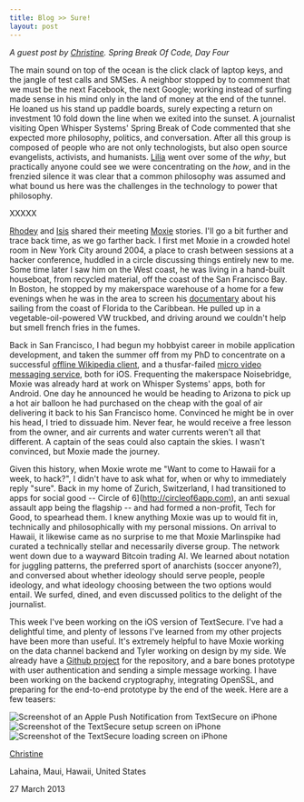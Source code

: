 ```yaml
---
title: Blog >> Sure!
layout: post
---
```


*A guest post by [Christine](https://twitter.com/corbett). Spring Break Of Code, Day Four*

The main sound on top of the ocean is the click clack of laptop keys,
and the jangle of test calls and SMSes. A neighbor stopped by to
comment that we must be the next Facebook, the next Google; working
instead of surfing made sense in his mind only in the land of money at
the end of the tunnel. He loaned us his stand up paddle boards, surely
expecting a return on investment 10 fold down the line when we exited
into the sunset. A journalist visiting Open Whisper Systems' Spring
Break of Code commented that she expected more philosophy, politics,
and conversation. After all this group is composed of people who are
not only technologists, but also open source evangelists, activists,
and humanists. [Lilia](/blog/streamlining-textsecure-settings/) went over 
some of the *why*, but practically anyone
could see we were concentrating on the *how*, and in the frenzied silence
it was clear that a common philosophy was assumed and what bound us
here was the challenges in the technology to power that philosophy.

XXXXX

[Rhodey](/blog/highly-unconventional-suggested-first-aid/) and 
[Isis](/blog/dirigibles-chinese-junk-rigs-and-surfboards/) 
shared their meeting [Moxie](http://www.thoughtcrime.org) stories. I'll go a bit
further and trace back time, as we go farther back. I first met Moxie
in a crowded hotel room in New York City around 2004, a place to crash
between sessions at a hacker conference, huddled in a circle
discussing things entirely new to me. Some time later I saw him on the
West coast, he was living in a hand-built houseboat, from recycled
material, off the coast of the San Francisco Bay. In Boston, he
stopped by my makerspace warehouse of a home for a few evenings when
he was in the area to screen his [documentary](http://vimeo.com/15351476) about his sailing from
the coast of Florida to the Caribbean. He pulled up in a vegetable-oil-powered
VW truckbed, and driving around we couldn't help but smell
french fries in the fumes.

Back in San Francisco, I had begun my hobbyist career in mobile
application development, and taken the summer off from my PhD to
concentrate on a successful [offline Wikipedia client](http://steamheavyindustries.com), and a
thusfar-failed [micro video messaging service](http://www.kliq.tv/), both for iOS.
Frequenting the makerspace Noisebridge, Moxie was already hard at
work on Whisper Systems' apps, both for Android. One day he announced
he would be heading to Arizona to pick up a hot air balloon he had
purchased on the cheap with the goal of air delivering it back to his
San Francisco home. Convinced he might be in over his head, I tried to
dissuade him. Never fear, he would receive a free lesson from the
owner, and air currents and water currents weren't all that different.
A captain of the seas could also captain the skies. I wasn't
convinced, but Moxie made the journey.

Given this history, when Moxie wrote me "Want to come to Hawaii for a
week, to hack?", I didn't have to ask what for, when or why to
immediately reply "sure". Back in my home of Zurich, Switzerland, I
had transitioned to apps for social good -- Circle of 6](http://circleof6app.com), an anti sexual
assault app being the flagship -- and had formed a non-profit, Tech for
Good, to spearhead them. I knew anything Moxie was up to would fit in,
technically and philosophically with my personal missions. On arrival
to Hawaii, it likewise came as no surprise to me that Moxie
Marlinspike had curated a technically stellar and necessarily diverse
group. The network went down due to a wayward Bitcoin trading AI. We
learned about notation for juggling patterns, the preferred sport of
anarchists (soccer anyone?), and conversed about whether ideology
should serve people, people ideology, and what ideology choosing
between the two options would entail. We surfed, dined, and even
discussed politics to the delight of the journalist.

This week I've been working on the iOS version of TextSecure. I've had
a delightful time, and plenty of lessons I've learned from my other
projects have been more than useful. It's extremely helpful to have
Moxie working on the data channel backend and Tyler working on design
by my side. We already have a [Github project](https://github.com/WhisperSystems/TextSecure-iOS) 
for the repository, and a
bare bones prototype with user authentication and sending a simple
message working. I have been working on the backend cryptography,
integrating OpenSSL, and preparing for the end-to-end prototype by the
end of the week. Here are a few teasers:

<img src="/blog/images/newmessage.jpg" class="nice" alt="Screenshot of an Apple Push Notification from TextSecure on iPhone" />

<img src="/blog/images/verificationview.png" class="nice" alt="Screenshot of the TextSecure setup screen on iPhone"/>

<img src="/blog/images/loadscreen.png" class="nice" alt="Screenshot of the TextSecure loading screen on iPhone" />

[Christine](https://twitter.com/corbett)

Lahaina, Maui, Hawaii, United States

27 March 2013
